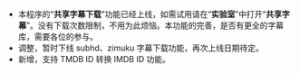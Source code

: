 - 本程序的“**共享字幕下载**”功能已经上线，如需试用请在“**实验室**”中打开“**共享字幕**”。没有下载次数限制，不用为此烦恼。本功能的完善，是否有更全的字幕库，需要各位的参与。
- 调整，暂时下线 subhd、zimuku 字幕下载功能，再次上线日期待定。
- 新增，支持 TMDB ID 转换 IMDB ID 功能。
